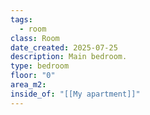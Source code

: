 ```yaml
---
tags:
  - room
class: Room
date_created: 2025-07-25
description: Main bedroom.
type: bedroom
floor: "0"
area_m2: 
inside_of: "[[My apartment]]"
---
```

